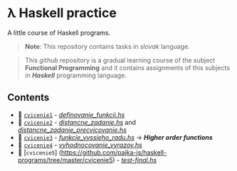 # λ Haskell practice
A little course of Haskell programs.

> **Note**: This repository contains tasks in *slovak* language.

> This *github* repository is a gradual learning course of the subject **Functional Programming** and it contains assignments of this subjects in ***Haskell*** programming language.

## Contents

- 📁 [`cvicenie1`](https://github.com/pajka-js/haskell-programs/tree/master/cvicenie1) - [*definovanie_funkcii.hs*](https://github.com/pajka-js/haskell-practice/blob/master/cvicenie1/definovanie_funkcii.hs)
- 📁 [`cvicenie2`](https://github.com/pajka-js/haskell-programs/tree/master/cvicenie2) - [*distancne_zadanie.hs*](https://github.com/pajka-js/haskell-practice/blob/master/cvicenie2/distancne_zadanie.hs) and [*distancne_zadanie_precvicovanie.hs*](https://github.com/pajka-js/haskell-practice/blob/master/cvicenie2/distancne_zadanie_precvicovanie.hs)
- 📁 [`cvicenie3`](https://github.com/pajka-js/haskell-programs/tree/master/cvicenie3) - [*funkcie_vyssieho_radu.hs*](https://github.com/pajka-js/haskell-practice/blob/master/cvicenie3/funkcie_vyssieho_radu.hs) -> ***Higher order functions***
- 📁 [`cvicenie4`](https://github.com/pajka-js/haskell-programs/tree/master/cvicenie4) - [*vyhodnocovanie_vyrazov.hs*](https://github.com/pajka-js/haskell-practice/blob/master/cvicenie4/vyhodnocovanie_vyrazov.hs)
- 📁 [`cvicenie5`] (https://github.com/pajka-js/haskell-programs/tree/master/cvicenie5) - [*test-final.hs*](https://github.com/pajka-js/haskell-practice/blob/master/cvicenie4/test-final.hs)
